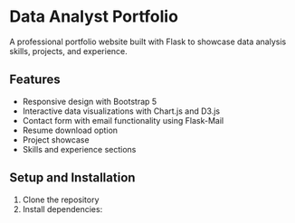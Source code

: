 # Data Analyst Portfolio

A professional portfolio website built with Flask to showcase data analysis skills, projects, and experience.

## Features

- Responsive design with Bootstrap 5
- Interactive data visualizations with Chart.js and D3.js
- Contact form with email functionality using Flask-Mail
- Resume download option
- Project showcase
- Skills and experience sections
## Setup and Installation

1. Clone the repository
2. Install dependencies:

